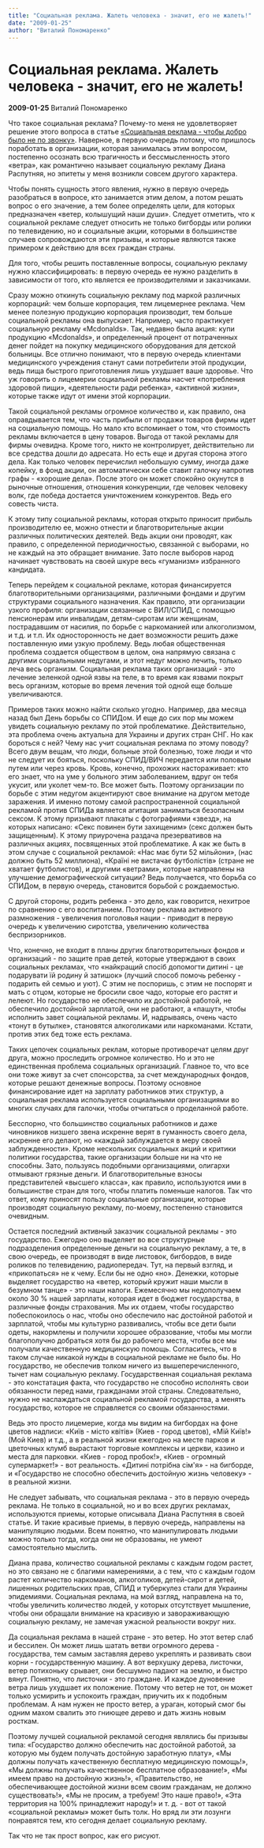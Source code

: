 ```yaml
---
title: "Социальная реклама. Жалеть человека - значит, его не жалеть!"
date: "2009-01-25"
author: "Виталий Пономаренко"
---
```


# Социальная реклама. Жалеть человека - значит, его не жалеть!

**2009-01-25** Виталий Пономаренко

Что такое социальная реклама? Почему-то меня не удовлетворяет решение этого вопроса в статье [«Социальная реклама - чтобы добро было не по звонку»](/540.html). Наверное, в первую очередь потому, что пришлось поработать в организации, которая занималась этим вопросом, постепенно осознать всю трагичность и бессмысленность этого «ветра», как романтично называет социальную рекламу Диана Распутняя, но эпитеты у меня возникли совсем другого характера.

Чтобы понять сущность этого явления, нужно в первую очередь разобраться в вопросе, кто занимается этим делом, а потом решать вопрос о его значение, а тем более определять цели, для которых предназначен «ветер, колышущий наши души». Следует отметить, что к социальной рекламе следует относить не только бигборды или ролики по телевидению, но и социальные акции, которыми в большинстве случаев сопровождаются эти призывы, и которые являются также примером к действию для всех граждан страны.

Для того, чтобы решить поставленные вопросы, социальную рекламу нужно классифицировать: в первую очередь ее нужно разделить в зависимости от того, кто является ее производителями и заказчиками.

Сразу можно откинуть социальную рекламу под маркой различных корпораций: чем больше корпорация, тем лицемернее реклама. Чем менее полезную продукцию корпорация производит, тем больше социальной рекламы она выпускает. Например, часто практикует социальную рекламу «Mcdonalds». Так, недавно была акция: купи продукцию «Mcdonalds», и определенный процент от потраченных денег пойдет на покупку медицинского оборудования для детской больницы. Все отлично понимают, что в первую очередь клиентами медицинского учреждения станут сами потребители этой продукции, ведь пища быстрого приготовления лишь ухудшает ваше здоровье. Что уж говорить о лицемерии социальной рекламы насчет «потребления здоровой пищи», «деятельности ради ребенка», «активной жизни», которые также идут от имени этой корпорации.

Такой социальной рекламы огромное количество и, как правило, она оправдывается тем, что часть прибыли от продажи товаров фирмы идет на социальную помощь. Но мало кто вспоминает о том, что стоимость рекламы включается в цену товаров. Выгода от такой рекламы для фирмы очевидна. Кроме того, никто не контролирует, действительно ли все средства дошли до адресата. Но есть еще и другая сторона этого дела. Как только человек перечислил небольшую сумму, иногда даже копейку, в фонд акции, он автоматически себе ставит галочку напротив графы - «хорошие дела». После этого он может спокойно окунутся в рыночные отношения, отношения конкуренции, где человек человеку волк, где победа достается уничтожением конкурентов. Ведь его совесть чиста.

К этому типу социальной рекламы, которая открыто приносит прибыль производителю ее, можно отнести и благотворительные акции различных политических деятелей. Ведь акции они проводят, как правило, с определенной периодичностью, связанной с выборами, но не каждый на это обращает внимание. Зато после выборов народ начинает чувствовать на своей шкуре весь «гуманизм» избранного кандидата.

Теперь перейдем к социальной рекламе, которая финансируется благотворительными организациями, различными фондами и другим структурами социального назначения. Как правило, эти организации узкого профиля: организации связанные с ВИЛ/СПИД, с помощью пенсионерам или инвалидам, детям-сиротам или женщинам, пострадавшим от насилия, по борьбе с наркоманией или алкоголизмом, и т.д. и т.п. Их односторонность не дает возможности решить даже поставленную ими узкую проблему. Ведь любая общественная проблема создается обществом в целом, она напрямую связана с другими социальными недугами, и этот недуг можно лечить, только леча весь организм. Социальная реклама таких организаций - это лечение зеленкой одной язвы на теле, в то время как язвами покрыт весь организм, которые во время лечения той одной еще больше увеличиваются.

Примеров таких можно найти сколько угодно. Например, два месяца назад был День борьбы со СПИДом. И еще до сих пор мы можем увидеть социальную рекламу по этой проблематике. Действительно, эта проблема очень актуальна для Украины и других стран СНГ. Но как бороться с ней? Чему нас учит социальная реклама по этому поводу? Всего двум вещам, что люди, больные этой болезнью, тоже люди и что не следует их бояться, поскольку СПИД/ВИЧ передается или половым путем или через кровь. Кровь, конечно, прохожих настораживает: кто его знает, что на уме у больного этим заболеванием, вдруг он тебя укусит, или уколет чем-то. Все может быть. Поэтому организации по борьбе с этим недугом акцентируют свое внимание на другом методе заражения. И именно потому самой распространенной социальной рекламой против СПИДа является агитация заниматься безопасным сексом. К этому призывают плакаты с фотографиями «звезд», на которых написано: «Секс повинен бути захищеним» (секс должен быть защищенным). К этому приурочена раздача презервативов на различных акциях, посвященных этой проблематике. А как же быть в этом случае с социальной рекламой: «Нас має бути 52 мільйони», (нас должно быть 52 миллиона), «Країні не вистачає футболістів» (стране не хватает футболистов), и другими «ветрами», которые направлены на улучшение демографической ситуации? Ведь получается, что борьба со СПИДом, в первую очередь, становится борьбой с рождаемостью.

С другой стороны, родить ребенка - это дело, как говорится, нехитрое по сравнению с его воспитанием. Поэтому реклама активного размножения - увеличения поголовья нации - приводит в первую очередь к увеличению сиротства, увеличению количества беспризорников.

Что, конечно, не входит в планы других благотворительных фондов и организаций - по защите прав детей, которые утверждают в своих социальных рекламах, что «найкращий спосіб допомогти дитині - це подарувати їй родину й затишок» (лучший способ помочь ребенку - подарить ей семью и уют). С этим не поспоришь, с этим не поспорят и мать с отцом, которые не бросили свое чадо, которые его растят и лелеют. Но государство не обеспечило их достойной работой, не обеспечило достойной зарплатой, они не работают, а «пашут», чтобы исполнить завет социальной рекламы. И, надрываясь, очень часто «тонут в бутылке», становятся алкоголиками или наркоманами. Кстати, против этих бед тоже есть реклама.

Таких цепочек социальных реклам, которые противоречат целям друг друга, можно проследить огромное количество. Но и это не единственная проблема социальных организаций. Главное то, что все они тоже живут за счет спонсорства, за счет международных фондов, которые решают денежные вопросы. Поэтому основное финансирование идет на зарплату работников этих структур, а социальная реклама используется социальными организациями во многих случаях для галочки, чтобы отчитаться о проделанной работе.

Бесспорно, что большинство социальных работников и даже чиновников низшего звена искренне верят в гуманность своего дела, искренне его делают, но «каждый заблуждается в меру своей заблужденности». Кроме нескольких социальных акций и критики политики государства, такие организации больше ни на что не способны. Зато, пользуясь подобными организациями, олигархи отмывают грязные деньги. И благотворительные взносы представителей «высшего класса», как правило, используются ими в большинстве стран для того, чтобы платить поменьше налогов. Так что ответ, кому приносят пользу социальные организации, которые производят социальную рекламу, по-моему, постепенно становится очевидным.

Остается последний активный заказчик социальной рекламы - это государство. Ежегодно оно выделяет во все структурные подразделения определенные деньги на социальную рекламу, а те, в свою очередь, ее производят в виде листовок, бигбордов, в виде роликов по телевидению, радиопередач. Тут, на первый взгляд, и «прикопаться» не к чему. Если бы не одно «но». Денежки, которые выделяет государство на «ветер, который кружит наши мысли в безумном танце» - это наши налоги. Ежемесячно мы недополучаем около 30 % нашей зарплаты, которая идет в бюджет государства, в различные фонды страхования. Мы их отдаем, чтобы государство побеспокоилось о нас, чтобы оно обеспечило нас достойной работой и зарплатой, чтобы мы культурно развивались, чтобы все дети были одеты, накормлены и получили хорошее образование, чтобы мы могли благополучно добраться хотя бы до рабочего места, чтобы все мы получали качественную медицинскую помощь. Согласитесь, что в таком случае никакой нужды в социальной рекламе не было бы. Но государство, не обеспечив толком ничего из вышеперечисленного, тычет нам социальную рекламу. Государственная социальная реклама - это констатация факта, что государство не способно исполнять свои обязанности перед нами, гражданами этой страны. Следовательно, нужно не наслаждаться социальной рекламой государства, а менять государство, которое не справляется со своими обязанностями.

Ведь это просто лицемерие, когда мы видим на бигбордах на фоне цветов надписи: «Київ - місто квітів» (Киев - город цветов), «Мій Київ!» (Мой Киев) и т.д., а в реальной жизни ежегодно на месте парков и цветочных клумб вырастают торговые комплексы и церкви, казино и места для парковки. «Киев - город пробок!», «Киев - огромный супермаркет!» - вот реальность. «Дитині потрібна сім'я» - на бигборде, и «Государство не способно обеспечить достойную жизнь человеку» - в реальной жизни.

Не следует забывать, что социальная реклама - это в первую очередь реклама. Не только в социальной, но и во всех других рекламах, используются приемы, которые описывала Диана Распутняя в своей статье. И такие красивые приемы, в первую очередь, направлены на манипуляцию людьми. Всем понятно, что манипулировать людьми можно только тогда, когда они не образованы, не умеют самостоятельно мыслить.

Диана права, количество социальной рекламы с каждым годом растет, но это связано не с благими намерениями, а с тем, что с каждым годом растет количество наркоманов, алкоголиков, детей-сирот и детей, лишенных родительских прав, СПИД и туберкулез стали для Украины эпидемиями. Социальная реклама, на мой взгляд, направлена на то, чтобы увеличить количество людей, у которых отсутствует мышление, чтобы они обращали внимание на красивую и завораживающую социальную рекламу, не замечая ужасной реальности вокруг них.

Да социальная реклама в нашей стране - это ветер. Но этот ветер слаб и бессилен. Он может лишь шатать ветви огромного дерева - государства, тем самым заставляя дерево укреплять и развивать свои корни - государственную машину. А вот верхушку дерева, листочки, ветер потихоньку срывает, они бесшумно падают на землю, и быстро вянут. Понятно, что листочки - это граждане. И каждое дуновение ветра лишь ухудшает их положение. Потому что ветер не тот, он может только усмирить и успокоить граждан, приучить их к подобным проблемам. А нам нужен не просто ветер, а ураган, который смог бы одним махом свалить это гниющее дерево и дать жизнь новым росткам.

Поэтому лучшей социальной рекламой сегодня являлись бы призывы типа: «Государство должно обеспечить нас достойной работой, за которую мы будем получать достойную заработную плату», «Мы должны получать качественную бесплатную медицинскую помощь!», «Мы должны получать качественное бесплатное образование!», «Мы имеем право на достойную жизнь!», «Правительство, не обеспечивающее достойной жизни всем своим гражданам, не должно существовать!», «Мы не просим, а требуем! Это наше право!», «Эта территория на 100% принадлежит народу!» и т. д. - вот от такой «социальной рекламы» может быть толк. Но вряд ли эти лозунги понравятся тем, кто сегодня делает социальную рекламу.

Так что не так прост вопрос, как его рисуют.